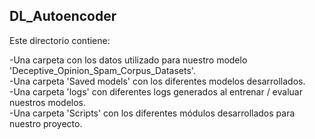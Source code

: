 ## DL_Autoencoder

Este directorio contiene:</br>

-Una carpeta con los datos utilizado para nuestro modelo 'Deceptive_Opinion_Spam_Corpus_Datasets'.</br>
-Una carpeta 'Saved models' con los diferentes modelos desarrollados.</br>
-Una carpeta 'logs' con diferentes logs generados al entrenar / evaluar nuestros modelos.</br>
-Una carpeta 'Scripts' con los diferentes módulos desarrollados para nuestro proyecto.</br>
